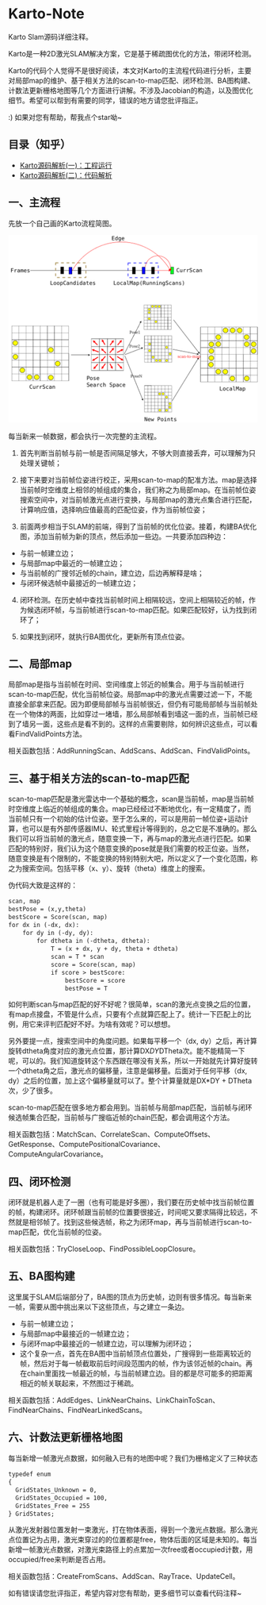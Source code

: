 # Karto-Note
Karto Slam源码详细注释。

Karto是一种2D激光SLAM解决方案，它是基于稀疏图优化的方法，带闭环检测。

Karto的代码个人觉得不是很好阅读，本文对Karto的主流程代码进行分析，主要对局部map的维护、基于相关方法的scan-to-map匹配、闭环检测、BA图构建、计数法更新栅格地图等几个方面进行讲解。不涉及Jacobian的构造，以及图优化细节。希望可以帮到有需要的同学，错误的地方请您批评指正。

:) 如果对您有帮助，帮我点个star呦~

## 目录（知乎）
- [Karto源码解析(一)：工程运行](https://zhuanlan.zhihu.com/p/350852337)
- [Karto源码解析(二)：代码解析](https://zhuanlan.zhihu.com/p/352388229)

## 一、主流程

先放一个自己画的Karto流程简图。

![Image](https://github.com/smilefacehh/Karto-Note/blob/main/karto_slam.png)

每当新来一帧数据，都会执行一次完整的主流程。

1. 首先判断当前帧与前一帧是否间隔足够大，不够大则直接丢弃，可以理解为只处理关键帧；

2. 接下来要对当前帧位姿进行校正，采用scan-to-map的配准方法。map是选择当前帧时空维度上相邻的帧组成的集合，我们称之为局部map。在当前帧位姿搜索空间中，对当前帧激光点进行变换，与局部map的激光点集合进行匹配，计算响应值，选择响应值最高的匹配位姿，作为当前帧位姿；

3. 前面两步相当于SLAM的前端，得到了当前帧的优化位姿。接着，构建BA优化图，添加当前帧为新的顶点，然后添加一些边。一共要添加四种边：

 - 与前一帧建立边；
 - 与局部map中最近的一帧建立边；
 - 与当前帧的广搜邻近帧的chain，建立边，后边再解释是啥；
 - 与闭环候选帧中最接近的一帧建立边；

4. 闭环检测。在历史帧中查找当前帧时间上相隔较远，空间上相隔较近的帧，作为候选闭环帧，与当前帧进行scan-to-map匹配。如果匹配较好，认为找到闭环了；

5. 如果找到闭环，就执行BA图优化，更新所有顶点位姿。

## 二、局部map

局部map是指与当前帧在时间、空间维度上邻近的帧集合。用于与当前帧进行scan-to-map匹配，优化当前帧位姿。局部map中的激光点需要过滤一下，不能直接全部拿来匹配。因为即便局部帧与当前帧很近，但仍有可能局部帧与当前帧处在一个物体的两面，比如穿过一堵墙，那么局部帧看到墙这一面的点，当前帧已经到了墙另一面，这些点是看不到的。这样的点需要剔除，如何辨识这些点，可以看看FindValidPoints方法。

相关函数包括：AddRunningScan、AddScans、AddScan、FindValidPoints。

## 三、基于相关方法的scan-to-map匹配

scan-to-map匹配是激光雷达中一个基础的概念，scan是当前帧，map是当前帧时空维度上临近的帧组成的集合。map已经经过不断地优化，有一定精度了，而当前帧只有一个初始的估计位姿。至于怎么来的，可以是用前一帧位姿+运动计算，也可以是有外部传感器IMU、轮式里程计等得到的，总之它是不准确的。那么我们可以将当前帧的激光点，随意变换一下，再与map的激光点进行匹配。如果匹配的特别好，我们认为这个随意变换的pose就是我们需要的校正位姿。当然，随意变换是有个限制的，不能变换的特别特别大吧，所以定义了一个变化范围，称之为搜索空间。包括平移（x、y）、旋转（theta）维度上的搜索。

伪代码大致是这样的：

```
scan, map
bestPose = (x,y,theta)
bestScore = Score(scan, map)
for dx in (-dx, dx):
    for dy in (-dy, dy):
        for dtheta in (-dtheta, dtheta):
            T = (x + dx, y + dy, theta + dtheta)
            scan = T * scan
            score = Score(scan, map)
            if score > bestScore:
                bestScore = score
                bestPose = T
```

如何判断scan与map匹配的好不好呢？很简单，scan的激光点变换之后的位置，有map点接盘，不管是什么点，只要有个点就算匹配上了。统计一下匹配上的比例，用它来评判匹配好不好。为啥有效呢？可以想想。

另外要提一点，搜索空间中的角度问题。如果每平移一个（dx, dy）之后，再计算旋转dtheta角度对应的激光点位置，那计算DX*DY*DTheta次。能不能精简一下呢，可以的。我们知道旋转这个东西跟在哪没有关系，所以一开始就先计算好旋转一个dtheta角之后，激光点的偏移量，注意是偏移量。后面对于任何平移（dx, dy）之后的位置，加上这个偏移量就可以了。整个计算量就是DX*DY + DTheta次，少了很多。

scan-to-map匹配在很多地方都会用到。当前帧与局部map匹配，当前帧与闭环候选帧集合匹配，当前帧与广搜临近帧的chain匹配，都会调用这个方法。

相关函数包括：MatchScan、CorrelateScan、ComputeOffsets、GetResponse、ComputePositionalCovariance、ComputeAngularCovariance。

## 四、闭环检测

闭环就是机器人走了一圈（也有可能是好多圈），我们要在历史帧中找当前帧位置的帧，构建闭环。闭环帧跟当前帧的位置要很接近，时间呢又要求隔得比较远，不然就是相邻帧了。找到这些候选帧，称之为闭环map，再与当前帧进行scan-to-map匹配，优化当前帧的位姿。

相关函数包括：TryCloseLoop、FindPossibleLoopClosure。

## 五、BA图构建

这里属于SLAM后端部分了，BA图的顶点为历史帧，边则有很多情况。每当新来一帧，需要从图中挑出来以下这些顶点，与之建立一条边。

 - 与前一帧建立边；
 - 与局部map中最接近的一帧建立边；
 - 与闭环map中最接近的一帧建立边，可以理解为闭环边；
 - 这个复杂一点，首先在BA图中当前帧顶点位置处，广搜得到一些距离较近的帧，然后对于每一帧截取前后时间段范围内的帧，作为该邻近帧的chain。再在chain里面找一帧最近的帧，与当前帧建立边。目的都是尽可能多的把距离相近的帧关联起来，不然图过于稀疏。

相关函数包括：AddEdges、LinkNearChains、LinkChainToScan、FindNearChains、FindNearLinkedScans。

## 六、计数法更新栅格地图

每当新增一帧激光点数据，如何融入已有的地图中呢？我们为栅格定义了三种状态

```
typedef enum
{
  GridStates_Unknown = 0,
  GridStates_Occupied = 100,
  GridStates_Free = 255
} GridStates;
```

从激光发射器位置发射一束激光，打在物体表面，得到一个激光点数据。那么激光点位置记为占用，激光束穿过的的位置都是free，物体后面的区域是未知的。每当新增一帧激光点数据，对激光束路径上的点累加一次free或者occupied计数，用occupied/free来判断是否占用。

相关函数包括：CreateFromScans、AddScan、RayTrace、UpdateCell。

如有错误请您批评指正，希望内容对您有帮助，更多细节可以查看代码注释~
